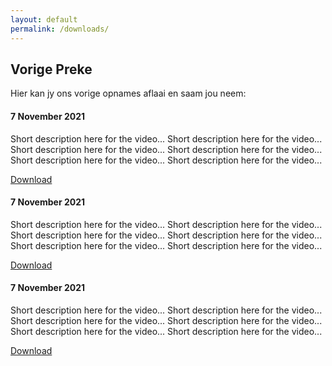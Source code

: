 ```yaml
---
layout: default
permalink: /downloads/
---
```


## Vorige Preke

Hier kan jy ons vorige opnames aflaai en saam jou neem:

<div class="row">
  <div class="col-md-4 mb-5">
    <div class="card"> 
      <div class="card_container">
        <h4><b>7 November 2021</b></h4> 
        <p>Short description here for the video... Short description here for the video... Short description here for the video... Short description here for the video... Short description here for the video... Short description here for the video...</p> 
        <a class="btn btn-primary btn-sm" href="#">Download</a>
      </div>
    </div>
  </div> 
  <div class="col-md-4 mb-5">
    <div class="card"> 
      <div class="card_container">
        <h4><b>7 November 2021</b></h4> 
        <p>Short description here for the video... Short description here for the video... Short description here for the video... Short description here for the video... Short description here for the video... Short description here for the video...</p> 
        <a class="btn btn-primary btn-sm" href="#">Download</a>
      </div>
    </div>  
  </div> 
  <div class="col-md-4 mb-5">
    <div class="card"> 
      <div class="card_container">
        <h4><b>7 November 2021</b></h4> 
        <p>Short description here for the video... Short description here for the video... Short description here for the video... Short description here for the video... Short description here for the video... Short description here for the video...</p> 
        <a class="btn btn-primary btn-sm" href="#">Download</a>
      </div>
    </div>  
  </div> 
</div> 
